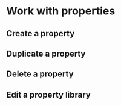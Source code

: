# Work with properties

## Create a property

## Duplicate a property

## Delete a property

## Edit a property library